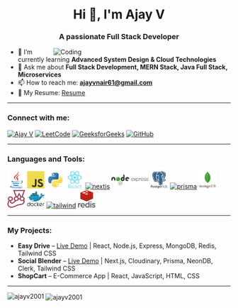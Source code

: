 <h1 align="center">Hi 👋, I'm Ajay V</h1>
<h3 align="center">A passionate Full Stack Developer</h3>
<img align="right" alt="Coding" width="400" src="https://media2.giphy.com/media/v1.Y2lkPTc5MGI3NjExbm96ZDg3dXdicGx0a2ZuNW93aDVudDc1amN3NWMyeGNhNDFoeXh2aCZlcD12MV9pbnRlcm5hbF9naWZfYnlfaWQmY3Q9Zw/qgQUggAC3Pfv687qPC/giphy.gif" />

- 🌱 I’m currently learning **Advanced System Design & Cloud Technologies**
- 💬 Ask me about **Full Stack Development, MERN Stack, Java Full Stack, Microservices**
- 📫 How to reach me: **ajayvnair61@gmail.com**
- 📄 My Resume: [Resume](https://drive.google.com/file/d/1kv743Iynj7AGRttRB3Xn-g998K3Y8iiR/view?usp=sharing)

---

<h3 align="left">Connect with me:</h3>
<p align="left">
<a href="https://linkedin.com/in/ajay-v-071986227/" target="blank"><img align="center" src="https://raw.githubusercontent.com/rahuldkjain/github-profile-readme-generator/master/src/images/icons/Social/linked-in-alt.svg" alt="Ajay V" height="30" width="40" /></a>
<a href="https://leetcode.com/u/ajayv10/" target="blank"><img align="center" src="https://upload.wikimedia.org/wikipedia/commons/1/19/LeetCode_logo_black.png" alt="LeetCode" height="30" width="40" /></a>
<a href="https://www.geeksforgeeks.org/user/loki200fcvh/" target="blank"><img align="center" src="https://upload.wikimedia.org/wikipedia/commons/4/43/GeeksforGeeks.svg" alt="GeeksforGeeks" height="30" width="40" /></a>
<a href="https://github.com/ajayv2001" target="blank"><img align="center" src="https://upload.wikimedia.org/wikipedia/commons/9/91/Octicons-mark-github.svg" alt="GitHub" height="30" width="40" /></a>
</p>

---

<h3 align="left">Languages and Tools:</h3>
<p align="left">
<a href="https://www.java.com" target="_blank" rel="noreferrer"><img src="https://raw.githubusercontent.com/devicons/devicon/master/icons/java/java-original.svg" alt="java" width="40" height="40"/></a>
<a href="https://developer.mozilla.org/en-US/docs/Web/JavaScript" target="_blank" rel="noreferrer"><img src="https://raw.githubusercontent.com/devicons/devicon/master/icons/javascript/javascript-original.svg" alt="javascript" width="40" height="40"/></a>
<a href="https://www.python.org" target="_blank" rel="noreferrer"><img src="https://raw.githubusercontent.com/devicons/devicon/master/icons/python/python-original.svg" alt="python" width="40" height="40"/></a>
<a href="https://reactjs.org/" target="_blank" rel="noreferrer"><img src="https://raw.githubusercontent.com/devicons/devicon/master/icons/react/react-original-wordmark.svg" alt="react" width="40" height="40"/></a>
<a href="https://nextjs.org/" target="_blank" rel="noreferrer"><img src="https://raw.githubusercontent.com/simple-icons/simple-icons/develop/icons/nextdotjs.svg" alt="nextjs" width="40" height="40"/></a>
<a href="https://nodejs.org" target="_blank" rel="noreferrer"><img src="https://raw.githubusercontent.com/devicons/devicon/master/icons/nodejs/nodejs-original-wordmark.svg" alt="nodejs" width="40" height="40"/></a>
<a href="https://expressjs.com" target="_blank" rel="noreferrer"><img src="https://raw.githubusercontent.com/devicons/devicon/master/icons/express/express-original-wordmark.svg" alt="express" width="40" height="40"/></a>
<a href="https://www.postgresql.org" target="_blank" rel="noreferrer"><img src="https://raw.githubusercontent.com/devicons/devicon/master/icons/postgresql/postgresql-original-wordmark.svg" alt="postgresql" width="40" height="40"/></a>
<a href="https://www.prisma.io/" target="_blank" rel="noreferrer"><img src="https://cdn.worldvectorlogo.com/logos/prisma-3.svg" alt="prisma" width="40" height="40"/></a>
<a href="https://www.mongodb.com/" target="_blank" rel="noreferrer"><img src="https://raw.githubusercontent.com/devicons/devicon/master/icons/mongodb/mongodb-original-wordmark.svg" alt="mongodb" width="40" height="40"/></a>
<a href="https://jestjs.io" target="_blank" rel="noreferrer"><img src="https://raw.githubusercontent.com/devicons/devicon/master/icons/jest/jest-plain.svg" alt="jest" width="40" height="40"/></a>
<a href="https://www.docker.com/" target="_blank" rel="noreferrer"><img src="https://raw.githubusercontent.com/devicons/devicon/master/icons/docker/docker-original-wordmark.svg" alt="docker" width="40" height="40"/></a>
<a href="https://tailwindcss.com/" target="_blank" rel="noreferrer"><img src="https://www.vectorlogo.zone/logos/tailwindcss/tailwindcss-icon.svg" alt="tailwind" width="40" height="40"/></a>
<a href="https://redis.io/" target="_blank" rel="noreferrer"><img src="https://raw.githubusercontent.com/devicons/devicon/master/icons/redis/redis-original-wordmark.svg" alt="redis" width="40" height="40"/></a>
</p>

---

<h3 align="left">My Projects:</h3>
<ul>
<li><b>Easy Drive</b> – <a href="https://easy-drive-nine.vercel.app/">Live Demo</a> | React, Node.js, Express, MongoDB, Redis, Tailwind CSS</li>
<li><b>Social Blender</b> – <a href="https://socialblenderapp.vercel.app/">Live Demo</a> | Next.js, Cloudinary, Prisma, NeonDB, Clerk, Tailwind CSS</li>
<li><b>ShopCart</b> – E-Commerce App | React, JavaScript, HTML, CSS</li>
</ul>

---

<p><img align="left" src="https://github-readme-stats.vercel.app/api/top-langs?username=ajayv2001&show_icons=true&locale=en&layout=compact" alt="ajayv2001" /></p>
<p>&nbsp;<img align="center" src="https://github-readme-stats.vercel.app/api?username=ajayv2001&show_icons=true&locale=en" alt="ajayv2001" /></p>
